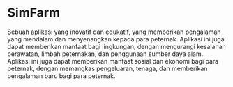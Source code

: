 # SimFarm
Sebuah aplikasi yang inovatif dan edukatif, yang memberikan pengalaman yang mendalam dan menyenangkan kepada para peternak. Aplikasi ini juga dapat memberikan manfaat bagi lingkungan, dengan mengurangi kesalahan perawatan, limbah peternakan, dan penggunaan sumber daya alam. Aplikasi ini juga dapat memberikan manfaat sosial dan ekonomi bagi para peternak, dengan memangkas pengeluaran, tenaga, dan memberikan pengalaman baru bagi para peternak.
